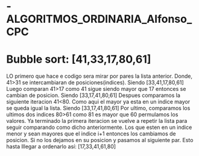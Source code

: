 # -ALGORITMOS_ORDINARIA_Alfonso_CPC


# **Bubble sort:** [41,33,17,80,61]

LO primero que hace e codigo sera mirar por pares la lista anterior.
Donde, 41>31 se intercambiaran de posiciones(indices).
Siendo [33,41,17,80,61]
Luego comparan 41>17 como 41 sigue siendo mayor que 17 entonces se cambian de posicion.
Siendo [33,17,41,80,61]
Despues comparamos la siguiente iteracion 41<80. Como aqui el mayor ya esta en un indice mayor se queda igual la lista.
Siendo [33,17,41,80,61]
Por ultimo, comparamos los ultimos dos indices 80>61 como 81 es mayor que 60 permulamos los valores.
Ya terminado la primera iteracion se vuelve a repetir la lista para seguir comparando como dicho anteriormente.
Los que esten en un indice menor y sean mayores que el indice i+1 entonces los cambiamos de posicion.
Si no los dejamos en su posicion y pasamos al siguiente par.
Esto hasta lllegar a ordenarlo así: [17,33,41,61,80]


